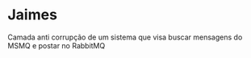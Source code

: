 # Jaimes
Camada anti corrupção de um sistema que visa buscar mensagens do MSMQ e postar no RabbitMQ
